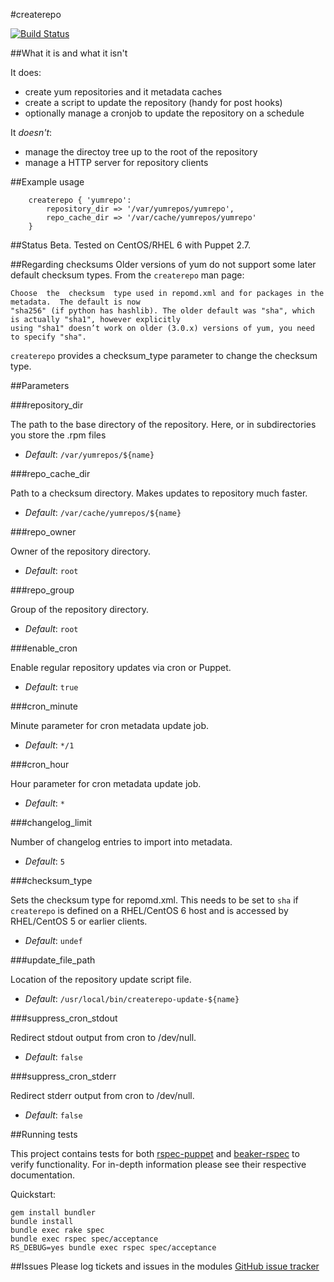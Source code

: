 #createrepo

[![Build Status](https://travis-ci.org/pall-valmundsson/puppet-createrepo.png)](https://travis-ci.org/pall-valmundsson/puppet-createrepo)

##What it is and what it isn't

It does:
- create yum repositories and it metadata caches
- create a script to update the repository (handy for post hooks)
- optionally manage a cronjob to update the repository on a schedule

It *doesn't*:

- manage the directoy tree up to the root of the repository
- manage a HTTP server for repository clients

##Example usage

```puppet
    createrepo { 'yumrepo':
        repository_dir => '/var/yumrepos/yumrepo',
        repo_cache_dir => '/var/cache/yumrepos/yumrepo'
    }
```

##Status
Beta. Tested on CentOS/RHEL 6 with Puppet 2.7.

##Regarding checksums
Older versions of yum do not support some later default checksum types. From the ```createrepo``` man page:


    Choose  the  checksum  type used in repomd.xml and for packages in the metadata.  The default is now
    "sha256" (if python has hashlib). The older default was "sha", which is actually "sha1", however explicitly
    using "sha1" doesn’t work on older (3.0.x) versions of yum, you need to specify "sha".


```createrepo``` provides a checksum_type parameter to change the checksum type.

##Parameters

###repository_dir

The path to the base directory of the repository. Here, or in subdirectories
you store the .rpm files

- *Default*: ```/var/yumrepos/${name}```

###repo_cache_dir

Path to a checksum directory. Makes updates to repository much faster.

- *Default*: ```/var/cache/yumrepos/${name}```

###repo_owner

Owner of the repository directory.

- *Default*: ```root```

###repo_group

Group of the repository directory.

- *Default*: ```root```

###enable_cron

Enable regular repository updates via cron or Puppet.

- *Default*: ```true```

###cron_minute

Minute parameter for cron metadata update job.

- *Default*: ```*/1```

###cron_hour

Hour parameter for cron metadata update job.

- *Default*: ```*```

###changelog_limit

Number of changelog entries to import into metadata.

- *Default*: ```5```

###checksum_type

Sets the checksum type for repomd.xml. This needs to be set to ```sha``` if ```createrepo``` is defined on a RHEL/CentOS 6 host and is accessed by RHEL/CentOS 5 or earlier clients.

- *Default*: ```undef```

###update_file_path

Location of the repository update script file.

- *Default*: ```/usr/local/bin/createrepo-update-${name}```

###suppress_cron_stdout

Redirect stdout output from cron to /dev/null.

- *Default*: ```false```

###suppress_cron_stderr

Redirect stderr output from cron to /dev/null.

- *Default*: ```false```

##Running tests

This project contains tests for both [rspec-puppet](http://rspec-puppet.com/) and [beaker-rspec](https://github.com/puppetlabs/beaker-rspec) to verify functionality. For in-depth information please see their respective documentation.

Quickstart:

    gem install bundler
    bundle install
    bundle exec rake spec
    bundle exec rspec spec/acceptance
    RS_DEBUG=yes bundle exec rspec spec/acceptance

##Issues
Please log tickets and issues in the modules [GitHub issue tracker](https://github.com/pall-valmundsson/puppet-createrepo/issues)
